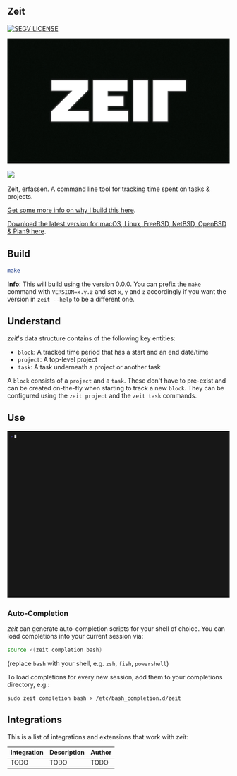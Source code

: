 ## Zeit

[![SEGV 
LICENSE](https://img.shields.io/static/v1?label=SEGV%20LICENSE&message=1.0&labelColor=0060A8&color=ffffff)](https://xn--gckvb8fzb.com/segv/)

![zeit](.README.md/zeit.webp)

[<img src="https://xn--gckvb8fzb.com/images/chatroom.png" width="275">](https://xn--gckvb8fzb.com/contact/)

Zeit, erfassen. A command line tool for tracking time spent on tasks & projects.

[Get some more info on why I build this
here](https://マリウス.com/zeit-erfassen-a-cli-activity-time-tracker/).

[Download the latest version for macOS, Linux, FreeBSD, NetBSD, OpenBSD & Plan9
here](https://github.com/mrusme/zeit/releases/latest).

## Build

```sh
make
```

**Info**: This will build using the version 0.0.0. You can prefix the `make`
command with `VERSION=x.y.z` and set `x`, `y` and `z` accordingly if you want
the version in `zeit --help` to be a different one.

## Understand

_zeit_'s data structure contains of the following key entities:

- `block`: A tracked time period that has a start and an end date/time
- `project`: A top-level project
- `task`: A task underneath a project or another task

A `block` consists of a `project` and a `task`. These don't have to pre-exist
and can be created on-the-fly when starting to track a new `block`. They can be
configured using the `zeit project` and the `zeit task` commands.

## Use

![zeit usage](.README.md/zeit.gif)

### Auto-Completion

_zeit_ can generate auto-completion scripts for your shell of choice. You can
load completions into your current session via:

```sh
source <(zeit completion bash)
```

(replace `bash` with your shell, e.g. `zsh`, `fish`, `powershell`)

To load completions for every new session, add them to your completions
directory, e.g.:

```
sudo zeit completion bash > /etc/bash_completion.d/zeit
```

## Integrations

This is a list of integrations and extensions that work with _zeit_:

| Integration | Description | Author |
| ----------- | ----------- | ------ |
| TODO        | TODO        | TODO   |
